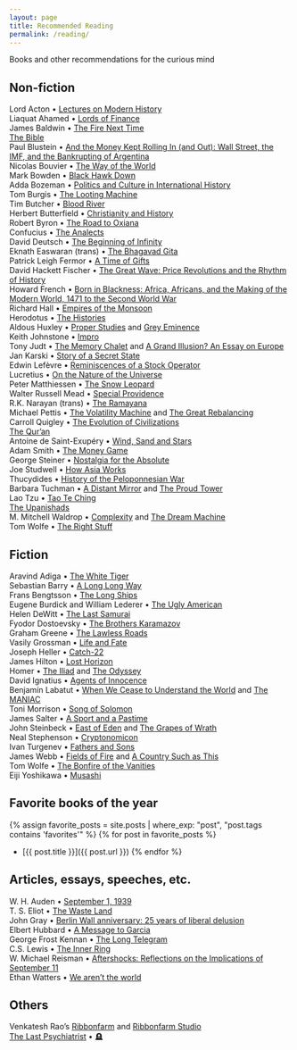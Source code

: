 ```yaml
---
layout: page
title: Recommended Reading
permalink: /reading/
---
```


Books and other recommendations for the curious mind

## Non-fiction
Lord Acton • <a href="https://archive.org/details/LecturesOnModernHistory">Lectures on Modern History</a>
<br>Liaquat Ahamed • <a href="https://www.amazon.com/Lords-Finance-Bankers-Broke-World/dp/0143116800/">Lords of Finance</a>
<br>James Baldwin • <a href="https://www.amazon.com/Fire-Next-Time-James-Baldwin/dp/067974472X/">The Fire Next Time</a>
<br><a href="https://www.amazon.com/Bible-Authorized-Version-Oxford-Classics/dp/0199535949/">The Bible</a>
<br>Paul Blustein  • <a href="https://www.amazon.com/Money-Rolling-Street-Bankrupting-Argentina/dp/1586483811/">And the Money Kept Rolling In (and Out): Wall Street, the IMF, and the Bankrupting of Argentina</a>
<br>Nicolas Bouvier • <a href="https://www.amazon.com/World-York-Review-Books-Classics/dp/1590173228/">The Way of the World</a>
<br>Mark Bowden • <a href="https://www.amazon.com/Black-Hawk-Down-Story-Modern/dp/080214473X/">Black Hawk Down</a>
<br>Adda Bozeman • <a href="https://www.amazon.com/Politics-Culture-International-History-Ancient/dp/1560007354">Politics and Culture in International History</a>
<br>Tom Burgis • <a href="https://www.amazon.com/Looting-Machine-Oligarchs-Corporations-Smugglers/dp/1610397118/">The Looting Machine</a>
<br>Tim Butcher • <a href="https://www.amazon.com/Blood-River-Terrifying-Journey-Dangerous/dp/0802144330/">Blood River</a>
<br>Herbert Butterfield • <a href="https://archive.org/details/christianityhist00butt">Christianity and History</a>
<br>Robert Byron • <a href="https://www.amazon.com/Road-Oxiana-Robert-Byron/dp/0195325605/">The Road to Oxiana</a>
<br>Confucius • <a href="https://www.amazon.com/Analects-Oxford-Worlds-Classics/dp/0192839209/">The Analects</a>
<br>David Deutsch • <a href="https://www.amazon.com/Beginning-Infinity-Explanations-Transform-World/dp/0143121359">The Beginning of Infinity</a>
<br>Eknath Easwaran (trans) • <a href="https://www.amazon.com/Bhagavad-Gita-2nd-Eknath-Easwaran/dp/1586380192/">The Bhagavad Gita</a>
<br>Patrick Leigh Fermor • <a href="https://www.amazon.com/Time-Gifts-Constantinople-Holland-Classics/dp/1590171659/">A Time of Gifts</a>
<br>David Hackett Fischer • <a href="https://www.amazon.com/Great-Wave-Revolutions-Rhythm-History/dp/019512121X/">The Great Wave: Price Revolutions and the Rhythm of History</a>
<br>Howard French • <a href="https://www.amazon.com/Born-Blackness-Africa-Making-Modern/dp/1324092408/">Born in Blackness: Africa, Africans, and the Making of the Modern World, 1471 to the Second World War</a>
<br>Richard Hall • <a href="https://www.amazon.com/Empires-monsoon-history-Indian-invaders/dp/0006380832/">Empires of the Monsoon</a>
<br>Herodotus • <a href="https://www.amazon.com/Histories-Oxford-Worlds-Classics/dp/0199535663/">The Histories</a>
<br>Aldous Huxley • <u>Proper Studies</u> and <a href="https://www.amazon.com/Grey-Eminence-Aldous-Huxley/dp/0099477823/">Grey Eminence</a>
<br>Keith Johnstone • <a href="https://www.amazon.com/Impro-Improvisation-Theatre-Keith-Johnstone/dp/0878301178/">Impro</a>
<br>Tony Judt • <a href="https://www.amazon.com/Memory-Chalet-Tony-Judt/dp/0143119974/">The Memory Chalet</a> and <a href="https://www.amazon.com/Grand-Illusion-Essay-Europe/dp/0814743587/">A Grand Illusion? An Essay on Europe</a>
<br>Jan Karski • <a href="https://www.amazon.com/Story-Secret-State-Report-World/dp/1626160317/">Story of a Secret State</a>
<br>Edwin Lefèvre • <a href="https://www.amazon.com/Reminiscences-Stock-Operator-Edwin-Lefèvre/dp/0471770884/">Reminiscences of a Stock Operator</a>
<br>Lucretius • <a href="https://www.amazon.com/Nature-Universe-Oxford-Worlds-Classics/dp/0199555141/">On the Nature of the Universe</a>
<br>Peter Matthiessen • <a href="https://www.amazon.com/Snow-Leopard-Penguin-Classics/dp/0143105515/">The Snow Leopard</a>
<br>Walter Russell Mead • <a href="https://www.amazon.com/Special-Providence-American-Foreign-Changed/dp/0415935369/">Special Providence</a>
<br>R.K. Narayan (trans) • <a href="https://www.amazon.com/Ramayana-Shortened-Version-Penguin-Classics/dp/0143039679/">The Ramayana</a>
<br>Michael Pettis • <a href="https://www.amazon.com/Volatility-Machine-Emerging-Economics-Financial/dp/0195143302/">The Volatility Machine</a> and <a href="https://www.amazon.com/Great-Rebalancing-Conflict-Perilous-Economy/dp/0691163626/">The Great Rebalancing</a>
<br>Carroll Quigley • <a href="https://www.amazon.com/Evolution-Civilizations-Carroll-Quigley/dp/0913966576/">The Evolution of Civilizations</a>
<br><a href="https://www.amazon.com/Quran-text-Reissue-Abdel-Haleem/dp/B004GU7D2S/">The Qur’an</a>
<br>Antoine de Saint-Exupéry • <a href="https://www.amazon.com/Wind-Sand-Stars-Harvest-Book/dp/0156027496/">Wind, Sand and Stars</a>
<br>Adam Smith • <a href="https://www.amazon.com/Money-Game-Adam-Smith/dp/0394721039/">The Money Game</a>
<br>George Steiner • <a href="https://www.amazon.com/Nostalgia-Absolute-CBC-Massey-Lecture/dp/0887845940/">Nostalgia for the Absolute</a>
<br>Joe Studwell • <a href="https://www.amazon.com/How-Asia-Works-Joe-Studwell/dp/0802121322/">How Asia Works</a>
<br>Thucydides • <a href="https://www.amazon.com/History-Peloponnesian-War-Thucydides/dp/0140440399/">History of the Peloponnesian War</a>
<br>Barbara Tuchman • <a href="https://www.amazon.com/Distant-Mirror-Calamitous-14th-Century/dp/0345349571/">A Distant Mirror</a> and <a href="https://www.amazon.com/Proud-Tower-Portrait-Before-1890-1914/dp/0345405013/">The Proud Tower</a>
<br>Lao Tzu • <a href="https://www.amazon.com/Tao-Te-Ching-Lao-Tzu/dp/1690029994/">Tao Te Ching</a>
<br><a href="https://www.amazon.com/Upanisads-Oxford-Classics-Patrick-Olivelle/dp/019954025X/">The Upanishads</a>
<br>M. Mitchell Waldrop • <a href="https://www.amazon.com/Complexity-Emerging-Science-Loose-leaf-Common/dp/B00FAZGSHO/">Complexity</a> and <a href="https://www.amazon.com/Dream-Machine-M-Mitchell-Waldrop/dp/1732265119/">The Dream Machine</a>
<br>Tom Wolfe • <a href="https://www.amazon.com/Right-Stuff-Tom-Wolfe/dp/0312427565/">The Right Stuff</a>

## Fiction
Aravind Adiga • <a href="https://www.amazon.com/White-Tiger-Novel-Aravind-Adiga/dp/1416562605/r">The White Tiger</a>
<br>Sebastian Barry • <a href="https://www.amazon.com/Long-Way-Sebastian-Barry/dp/0143035096/">A Long Long Way</a>
<br>Frans Bengtsson • <a href="https://www.amazon.com/Long-Ships-Review-Books-Classics/dp/1590173465/">The Long Ships</a>
<br>Eugene Burdick and William Lederer • <a href="https://www.amazon.com/Ugly-American-Eugene-Burdick/dp/0393356728/">The Ugly American</a>
<br>Helen DeWitt • <a href="https://www.amazon.com/Last-Samurai-Helen-DeWitt/dp/081122550X/">The Last Samurai</a>
<br>Fyodor Dostoevsky • <a href="https://www.amazon.com/Brothers-Karamazov-Bicentennial-Novel-Epilogue/dp/1250788455/">The Brothers Karamazov</a>
<br>Graham Greene • <a href="https://www.amazon.com/Lawless-Roads-Penguin-Classics/dp/0143039733/">The Lawless Roads</a>
<br>Vasily Grossman • <a href="https://www.amazon.com/Life-Fate-Review-Books-Classics/dp/1590172019/">Life and Fate</a>
<br>Joseph Heller • <a href="https://www.amazon.com/Catch-22-50th-Anniversary-Joseph-Heller/dp/1451626657/">Catch-22</a>
<br>James Hilton • <a href="https://www.amazon.com/Lost-Horizon-Novel-James-Hilton/dp/0062113720">Lost Horizon</a>
<br>Homer • <a href="https://www.amazon.com/Iliad-Homer/dp/0140275363/">The Iliad</a> and <a href="https://www.amazon.com/Odyssey-Homer/dp/0140268863/">The Odyssey</a>
<br>David Ignatius • <a href="https://www.amazon.com/Agents-Innocence-Novel-David-Ignatius/dp/0393317382">Agents of Innocence</a>
<br>Benjamín Labatut • <a href="https://www.amazon.com/When-We-Cease-Understand-World/dp/1681375664/">When We Cease to Understand the World</a> and <a href="https://www.amazon.com/MANIAC-Benjamin-Labatut/dp/0593654471">The MANIAC</a>
<br>Toni Morrison • <a href="https://www.amazon.com/Song-Solomon-Toni-Morrison/dp/140003342X/">Song of Solomon</a>
<br>James Salter • <a href="https://www.amazon.com/Sport-Pastime-Novel-FSG-Classics/dp/0374530505/">A Sport and a Pastime</a>
<br>John Steinbeck • <a href="https://www.amazon.com/East-Eden-John-Steinbeck-Centennial/dp/0142004235/">East of Eden</a> and <a href="https://www.amazon.com/Grapes-Wrath-John-Steinbeck/dp/0143039431/">The Grapes of Wrath</a>
<br>Neal Stephenson • <a href="https://www.amazon.com/Cryptonomicon-Neal-Stephenson/dp/0380788624/">Cryptonomicon</a>
<br>Ivan Turgenev • <a href="https://www.amazon.com/Fathers-Sons-Oxford-Worlds-Classics/dp/019953604X/">Fathers and Sons</a>
<br>James Webb • <a href="https://www.amazon.com/Fields-Fire-Novel-James-Webb/dp/0553583859/">Fields of Fire</a> and <a href="https://www.amazon.com/Country-Such-This-Bluejacket-Books/dp/1557509646/">A Country Such as This</a>
<br>Tom Wolfe • <a href="https://www.amazon.com/Bonfire-Vanities-Tom-Wolfe/dp/0312427573/">The Bonfire of the Vanities</a>
<br>Eiji Yoshikawa • <a href="https://www.amazon.com/Musashi-Epic-Novel-Samurai-Era/dp/156836427X">Musashi</a>

## Favorite books of the year
{% assign favorite_posts = site.posts | where_exp: "post", "post.tags contains 'favorites'" %}
{% for post in favorite_posts %}
* [{{ post.title }}]({{ post.url }})
{% endfor %}

## Articles, essays, speeches, etc.
W. H. Auden • <a href="https://poets.org/poem/september-1-1939">September 1, 1939</a>
<br>T. S. Eliot • <a href="https://www.poetryfoundation.org/poems/47311/the-waste-land">The Waste Land</a>
<br>John Gray • <a href="https://www.prospectmagazine.co.uk/magazine/berlin-wall-anniversary-25-years-of-liberal-delusion">Berlin Wall anniversary: 25 years of liberal delusion</a>
<br>Elbert Hubbard • <a href="https://courses.csail.mit.edu/6.803/pdf/hubbard1899.pdf">A Message to Garcia</a>
<br>George Frost Kennan • <a href="https://nsarchive2.gwu.edu/coldwar/documents/episode-1/kennan.htm">The Long Telegram</a>
<br>C.S. Lewis • <a href="https://www.lewissociety.org/innerring/">The Inner Ring</a>
<br>W. Michael Reisman • <a href="https://openyls.law.yale.edu/bitstream/handle/20.500.13051/195/Aftershocks_Reflections_on_the_Implications_of_September_11.pdf?sequence=2&isAllowed=y">Aftershocks: Reflections on the Implications of September 11</a>
<br>Ethan Watters • <a href="https://psmag.com/social-justice/joe-henrich-weird-ultimatum-game-shaking-up-psychology-economics-53135">We aren’t the world</a>

## Others
Venkatesh Rao’s <a href="https://www.ribbonfarm.com/">Ribbonfarm</a> and <a href="https://studio.ribbonfarm.com/">Ribbonfarm Studio</a>
<br><a href="https://thelastpsychiatrist.com/">The Last Psychiatrist</a> • 🪦